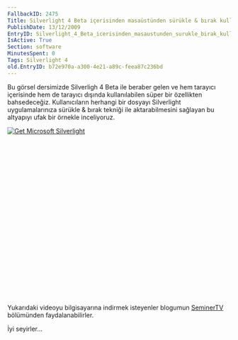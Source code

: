```yaml
---
FallbackID: 2475
Title: Silverlight 4 Beta içerisinden masaüstünden sürükle & bırak kullanımı - Görsel Ders
PublishDate: 13/12/2009
EntryID: Silverlight_4_Beta_icerisinden_masaustunden_surukle_birak_kullanimi_Gorsel_Ders
IsActive: True
Section: software
MinutesSpent: 0
Tags: Silverlight 4
old.EntryID: b72e970a-a300-4e21-a89c-feea87c236bd
---
```

Bu görsel dersimizde Silverligh 4 Beta ile beraber gelen ve hem tarayıcı
içerisinde hem de tarayıcı dışında kullanılabilen süper bir özellikten
bahsedeceğiz. Kullanıcıların herhangi bir dosyayı Silverlight
uygulamalarınıza sürükle & bırak tekniği ile aktarabilmesini sağlayan bu
altyapıyı ufak bir örnekle inceliyoruz.

<div style="width:512px;height:384px;">

[![Get Microsoft
Silverlight](http://go2.microsoft.com/fwlink/?LinkId=108181)](http://go2.microsoft.com/fwlink/?LinkID=124807)

</div>

Yukarıdaki videoyu bilgisayarına indirmek isteyenler blogumun
[SeminerTV](http://daron.yondem.com/tr/formatpage.aspx?path=seminertv.format.html#GorselDersler)
bölümünden faydalanabilirler.

İyi seyirler...



